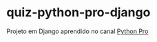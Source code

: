 # quiz-python-pro-django
Projeto em Django aprendido no canal [Python Pro](https://www.youtube.com/c/RenzoProBr)
